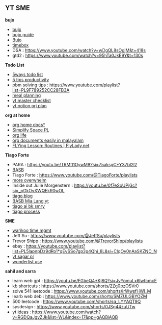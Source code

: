 ## YT SME
**bujo**
* [bujo](https://youtu.be/fm15cmYU0IM?si=Kj_G8bhiOyx6jSeA)
* [bujo guide](https://youtu.be/DRt8j7H1GvE?si=urSpgB2tKbHMWILW)
* [Bujo](https://youtu.be/fm15cmYU0IM?si=mcn0gGFj0SSeAD9V)
* [timebox](https://youtu.be/GBXpSr1TXgk?si=6pZI0zlh34m_b_pX)
* DSA : https://www.youtube.com/watch?v=wDgQL8sOgjM&t=418s
* gtd2 : https://www.youtube.com/watch?v=95hTa0JkE9Y&t=130s

**Todo List**
* [5ways todo list](https://www.youtube.com/watch?v=ibGnjSKLqTc)
* [5 tips productivity](https://www.youtube.com/shorts/H5OBxle5bjY)
* pbm solving tips : https://www.youtube.com/playlist?list=PL9F789252CC28FB3A
* [meal planning](https://www.youtube.com/watch?v=-fQ6mn-ABPQ&list=PLmMyXRtEtJEb0qXMQIZEvGmTDqDLuxkCA&index=42&pp=gAQBiAQB)
* [yt master checklist](https://youtu.be/lZIlwne9O8Y?si=iYf8jt9QJU_8jiAB)
* [yt notion prj plan](https://www.youtube.com/watch?v=1bQFXC_isKU&list=WL&index=6)

**org at home**
* [org home docs*](https://www.youtube.com/watch?v=vwOidq7QQ*k&list=PLmMyXRtEtJEb0qXMQIZEvGmTDqDLuxkCA&index=23&pp=gAQBiAQB)
* [Simplify Space PL](https://www.youtube.com/@SimplifyYourSpace/playlists)
* [org life](https://www.youtube.com/watch?v=leABsFNopbw&list=WL&index=8&pp=gAQBiAQB)
* [org documents easily in malayalam](https://www.youtube.com/watch?v=olSqc4Ru3V0&list=PLmMyXRtEtJEba7aQjFMh0E*sI8KPcC6Ds&index=12)
* [FLYing Lesson: Routines | FlyLady.net](https://www.flylady.net/d/getting*started/flying*lessons/routines/#google_vignette)

**Tiago Forte**
* PARA : https://youtu.be/T6Mfl1OywM8?si=75aksgC*Y37bl2l2
* [BASB](https://www.youtube.com/watch?v=SjZSy8s2VEE&list=WL&index=3&pp=gAQBiAQB)
* Tiago Forte : https://www.youtube.com/@TiagoForte/playlists
* [more overwhelm](https://www.youtube.com/watch?v=KpzlaTMw2L4&list=PLmMyXRtEtJEb0qXMQIZEvGmTDqDLuxkCA&index=25&pp=gAQBiAQB)
* Inside out Julie Morgenstern : https://youtu.be/0f7eSoUPjGc?si=_oGkOvXWQEkR0wOL
* [tiago blog](https://www.goodreads.com/author/show/17177938.Tiago_Forte/blog?page=2)
* [BASB Mia Lang yt](https://mialiang.com/building*a*second*brain/)
* [tiago ai bk smry](https://www.youtube.com/watch?v=l8oAZBBFG6k&list=PLmMyXRtEtJEb0qXMQIZEvGmTDqDLuxkCA&index=30&pp=gAQBiAQB)
* [tiago process](https://www.youtube.com/watch?v=C7MP2yQs0xk&list=PLmMyXRtEtJEb0qXMQIZEvGmTDqDLuxkCA&index=27&pp=gAQBiAQB)


**SME**
* [warikoo time mgmt](https://www.youtube.com/watch?v=op_jwGT6Bvc&list=PLmMyXRtEtJEb0qXMQIZEvGmTDqDLuxkCA&index=16&pp=gAQBiAQB)
* Jeff Su :  https://www.youtube.com/@JeffSu/playlists
* Trevor Shipp : https://www.youtube.com/@TrevorShipp/playlists
* ebay : https://youtube.com/playlist?list=PL5lapnpDz9dRo1*qEvSSo7gp3p4Qhi_8L&si=ClqOy0nAaSKZNC_N
* [yt sagar pl](https://www.youtube.com/@Sagarclips/playlists)
* [wunderlist use](https://www.youtube.com/watch?v=TGz67AMG9a8&list=WL&index=1&pp=gAQBiAQB)


**sahil and sarra**
* learn web gpt : https://youtu.be/FGbeQ4*Kj8Q?si=JvYomuLx6lwfcmcE
* kb shortcuts : https://www.youtube.com/shorts/2Zg0pzOSVr0
* solve 541 leetcode : https://www.youtube.com/shorts/IrWwsfHWl_M
* learb web deb : https://www.youtube.com/shorts/SMZULGBYOZM
* 500 leetcode : https://www.youtube.com/shorts/sq_LYYAQT9Q
* sysdesign : https://www.youtube.com/shorts/0JSg44zuUTw
* yt ideas : https://www.youtube.com/watch?v=RGDQaJgvZJk&list=WL&index=17&pp=gAQBiAQB
